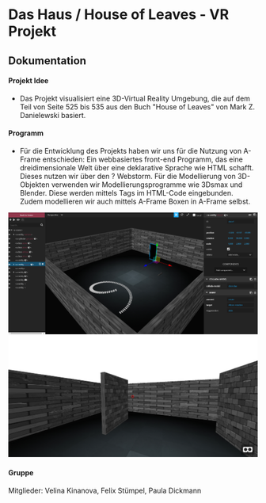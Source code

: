 # Das Haus / House of Leaves - VR Projekt
## Dokumentation

#### Projekt Idee
+ Das Projekt visualisiert eine 3D-Virtual Reality Umgebung, die auf dem Teil von Seite 525 bis 535 aus den Buch "House of Leaves" 
von Mark Z. Danielewski basiert. 

#### Programm
+ Für die Entwicklung des Projekts haben wir uns für die Nutzung von A-Frame entschieden:
Ein webbasiertes front-end Programm, das eine dreidimensionale Welt über eine deklarative Sprache wie HTML schafft.
Dieses nutzen wir über den ? Webstorm.
Für die Modellierung von 3D-Objekten verwenden wir Modellierungsprogramme wie 3Dsmax und Blender. Diese werden mittels Tags im HTML-Code 
eingebunden. Zudem modellieren wir auch mittels A-Frame Boxen in A-Frame selbst.

![](https://github.com/VRMediaTransformation/DasHaus/blob/master/Raum1.PNG)
![](https://github.com/VRMediaTransformation/DasHaus/blob/master/Raum2.PNG)

#### Gruppe
Mitglieder:
Velina Kinanova,
Felix Stümpel,
Paula Dickmann




